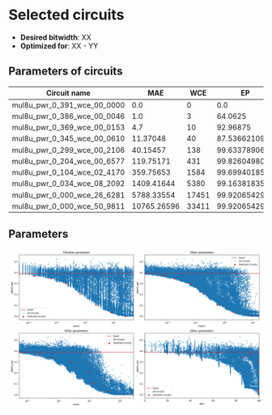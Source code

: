 
Selected circuits
===================
 - **Desired bitwidth**: XX
 - **Optimized for**: XX - YY


Parameters of circuits
----------------------------

| Circuit name | MAE | WCE | EP | MRE | Download |
| --- |  --- | --- | --- | --- | --- | 
| mul8u_pwr_0_391_wce_00_0000 | 0.0 | 0 | 0.0 | 0.0 |  [Verilog](mul8u_pwr_0_391_wce_00_0000.v) [C](mul8u_pwr_0_391_wce_00_0000.c) |
| mul8u_pwr_0_386_wce_00_0046 | 1.0 | 3 | 64.0625 | 0.051855476 |  [Verilog](mul8u_pwr_0_386_wce_00_0046.v) [C](mul8u_pwr_0_386_wce_00_0046.c) |
| mul8u_pwr_0_369_wce_00_0153 | 4.7 | 10 | 92.96875 | 0.250565876 |  [Verilog](mul8u_pwr_0_369_wce_00_0153.v) [C](mul8u_pwr_0_369_wce_00_0153.c) |
| mul8u_pwr_0_345_wce_00_0610 | 11.37048 | 40 | 87.5366210938 | 0.5857104349 |  [Verilog](mul8u_pwr_0_345_wce_00_0610.v) [C](mul8u_pwr_0_345_wce_00_0610.c) |
| mul8u_pwr_0_299_wce_00_2106 | 40.15457 | 138 | 99.6337890625 | 2.3154909146 |  [Verilog](mul8u_pwr_0_299_wce_00_2106.v) [C](mul8u_pwr_0_299_wce_00_2106.c) |
| mul8u_pwr_0_204_wce_00_6577 | 119.75171 | 431 | 99.8260498047 | 9.5639210703 |  [Verilog](mul8u_pwr_0_204_wce_00_6577.v) [C](mul8u_pwr_0_204_wce_00_6577.c) |
| mul8u_pwr_0_104_wce_02_4170 | 359.75653 | 1584 | 99.6994018555 | 13.4578863259 |  [Verilog](mul8u_pwr_0_104_wce_02_4170.v) [C](mul8u_pwr_0_104_wce_02_4170.c) |
| mul8u_pwr_0_034_wce_08_2092 | 1409.41644 | 5380 | 99.1638183594 | 39.7773282667 |  [Verilog](mul8u_pwr_0_034_wce_08_2092.v) [C](mul8u_pwr_0_034_wce_08_2092.c) |
| mul8u_pwr_0_000_wce_26_6281 | 5788.33554 | 17451 | 99.9206542969 | 138.839504968 |  [Verilog](mul8u_pwr_0_000_wce_26_6281.v) [C](mul8u_pwr_0_000_wce_26_6281.c) |
| mul8u_pwr_0_000_wce_50_9811 | 10765.26596 | 33411 | 99.9206542969 | 273.171936268 |  [Verilog](mul8u_pwr_0_000_wce_50_9811.v) [C](mul8u_pwr_0_000_wce_50_9811.c) |

Parameters
--------------
![Parameters figure](fig.png)
         